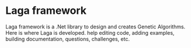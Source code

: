 # Laga framework
Laga framework is a .Net library to design and creates Genetic Algorithms.
Here is where Laga is developed.
help editing code, adding examples, building documentation, questions, challenges, etc.
